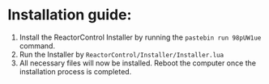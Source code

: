 # Installation guide:
1. Install the ReactorControl Installer by running the `pastebin run 98pUW1ue` command.
2. Run the Installer by `ReactorControl/Installer/Installer.lua`
3. All necessary files will now be installed. Reboot the computer once the installation process is completed.
